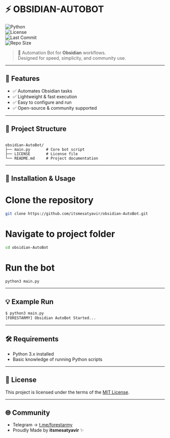 # ⚡ OBSIDIAN-AUTOBOT

![Python](https://img.shields.io/badge/Python-3.x-blue?logo=python)  
![License](https://img.shields.io/badge/License-MIT-green.svg)  
![Last Commit](https://img.shields.io/github/last-commit/itsmesatyavir/obsidian-AutoBot)  
![Repo Size](https://img.shields.io/github/repo-size/itsmesatyavir/obsidian-AutoBot)  

> 🚀 Automation Bot for **Obsidian** workflows.  
> Designed for speed, simplicity, and community use.  

---

## 📌 Features
- ✅ Automates Obsidian tasks  
- ✅ Lightweight & fast execution  
- ✅ Easy to configure and run  
- ✅ Open-source & community supported  

---

## 📂 Project Structure
```

obsidian-AutoBot/
├── main.py       # Core bot script
├── LICENSE       # License file
└── README.md     # Project documentation

````

---

## 🚀 Installation & Usage

# Clone the repository
```bash
git clone https://github.com/itsmesatyavir/obsidian-AutoBot.git
```
# Navigate to project folder
```bash
cd obsidian-AutoBot
```
# Run the bot
```bash
python3 main.py
```

---

## 💡 Example Run

```bash
$ python3 main.py
[FORESTARMY] Obsidian AutoBot Started...
```

---

## 🛠 Requirements

* Python 3.x installed
* Basic knowledge of running Python scripts

---

## 📜 License

This project is licensed under the terms of the [MIT License](LICENSE).

---

## 🌐 Community

* Telegram → [t.me/forestarmy](https://t.me/forestarmy)
* Proudly Made by **itsmesatyavir** ✨
